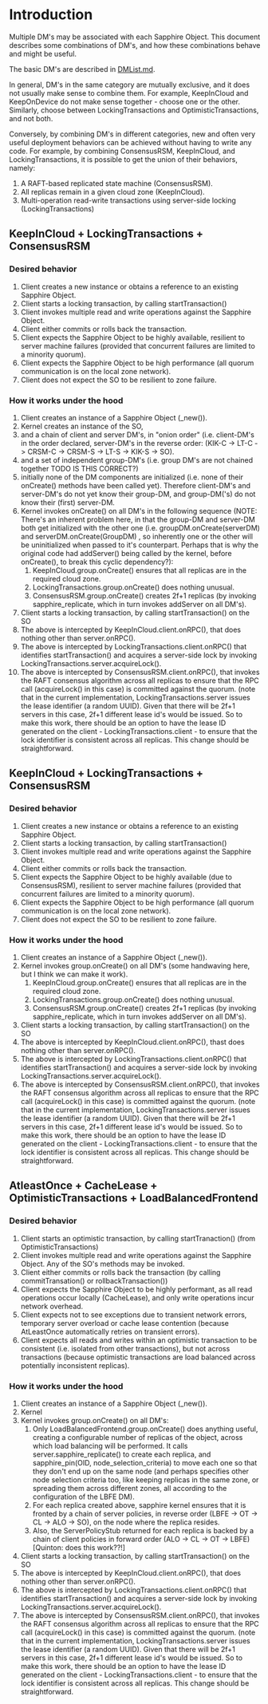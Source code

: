 # Introduction

Multiple DM's may be associated with each Sapphire Object.  This
document describes some combinations of DM's, and 
how these combinations behave and might be useful.

The basic DM's are described in [DMList.md](DMList.md).

In general, DM's in the same category are mutually exclusive, and it
does not usually make sense to combine them.  For example, KeepInCloud
and KeepOnDevice do not make sense together - choose one or the other.
Similarly, choose between LockingTransactions and
OptimisticTransactions, and not both.  

Conversely, by combining DM's in different categories, new and often
very useful deployment behaviors can be achieved without having to
write any code.  For example, by combining ConsensusRSM, KeepInCloud,
and LockingTransactions, it is possible to get the union of their
behaviors, namely:

1. A RAFT-based replicated state machine (ConsensusRSM). 
2. All replicas remain in a given cloud zone (KeepInCloud).
3. Multi-operation read-write transactions using server-side locking
   (LockingTransactions)
   
## KeepInCloud + LockingTransactions + ConsensusRSM

### Desired behavior

1. Client creates a new instance or obtains a reference to an existing Sapphire Object.
2. Client starts a locking transaction, by calling startTransaction()
3. Client invokes multiple read and write operations against the
   Sapphire Object.
4. Client either commits or rolls back the transaction.
5. Client expects the Sapphire Object to be highly available,
   resilient to server machine failures (provided that concurrent
   failures are limited to a minority quorum).
6. Client expects the Sapphire Object to be high performance (all
   quorum communication is on the local zone network).
7. Client does not expect the SO to be resilient to zone failure.   
   
### How it works under the hood

1. Client creates an instance of a Sapphire Object (_new()).
  1. Kernel creates an instance of the SO, 
  1. and a chain of client and server DM's, in "onion order" (i.e.
     client-DM's in the order declared, server-DM's in the reverse order: 
	 (KIK-C -> LT-C -> CRSM-C -> CRSM-S -> LT-S -> KIK-S -> SO).
  1. and a set of independent group-DM's (i.e. group DM's are not 
     chained together TODO IS THIS CORRECT?)
  1. initially none of the DM components are initialized (i.e. none of their onCreate() methods
     have been called yet).  Therefore client-DM's and server-DM's do not yet know their group-DM,
	 and group-DM('s) do not know their (first) server-DM.
  1. Kernel invokes onCreate() on all DM's in the following sequence (NOTE: There's an inherent problem here,
     in that the group-DM and server-DM both get initialized with the other one (i.e. 
	 groupDM.onCreate(serverDM) and serverDM.onCreate(GroupDM) , so inherently one or the other will be 
	 uninitialized when passed to it's counterpart.  Perhaps that is why the original code had addServer() 
	 being called by the kernel, before onCreate(), to break this cyclic dependency?):
	 1. KeepInCloud.group.onCreate() ensures that all replicas are in
        the required cloud zone.
	 1. LockingTransactions.group.onCreate() does nothing unusual.
     1. ConsensusRSM.group.onCreate() creates 2f+1 replicas (by invoking
     sapphire_replicate, which in turn invokes addServer on all DM's).
2. Client starts a locking transaction, by calling startTransaction()
   on the SO
  1. The above is intercepted by KeepInCloud.client.onRPC(), that does nothing
     other than server.onRPC().
  1. The above is intercepted by LockingTransactions.client.onRPC()
     that identifies startTransaction() and acquires a server-side lock by
     invoking LockingTransactions.server.acquireLock().
  1. The above is intercepted by ConsensusRSM.client.onRPC(), that
     invokes the RAFT consensus algorithm across all replicas to
     ensure that the RPC call (acquireLock() in this case)  is
     committed against the quorum.  (note that in the current
     implementation, LockingTransactions.server issues the lease
     identifier (a random UUID).  Given that there will be 2f+1
     servers in this case, 2f+1 different lease id's would be
     issued. So to make this work, there should be an option to have
     the lease ID generated on the client -
     LockingTransactions.client - to ensure that the lock identifier
     is consistent across all replicas.  This change should be
     straightforward.
	 
   
## KeepInCloud + LockingTransactions + ConsensusRSM

### Desired behavior

1. Client creates a new instance or obtains a reference to an existing Sapphire Object.
2. Client starts a locking transaction, by calling startTransaction()
3. Client invokes multiple read and write operations against the
   Sapphire Object.
4. Client either commits or rolls back the transaction.
5. Client expects the Sapphire Object to be highly available (due to ConsensusRSM),
   resilient to server machine failures (provided that concurrent
   failures are limited to a minority quorum).
6. Client expects the Sapphire Object to be high performance (all
   quorum communication is on the local zone network).
7. Client does not expect the SO to be resilient to zone failure.   
   
### How it works under the hood

1. Client creates an instance of a Sapphire Object (_new()).
  1. Kernel invokes group.onCreate() on all DM's (some handwaving
     here, but I think we can make it work).
	 1. KeepInCloud.group.onCreate() ensures that all replicas are in
        the required cloud zone.
	 1. LockingTransactions.group.onCreate() does nothing unusual.
     1. ConsensusRSM.group.onCreate() creates 2f+1 replicas (by invoking
     sapphire_replicate, which in turn invokes addServer on all DM's).
1. Client starts a locking transaction, by calling startTransaction()
   on the SO
  1. The above is intercepted by KeepInCloud.client.onRPC(), thast does nothing
     other than server.onRPC().
  1. The above is intercepted by LockingTransactions.client.onRPC()
     that identifies startTransaction() and acquires a server-side lock by
     invoking LockingTransactions.server.acquireLock().
  1. The above is intercepted by ConsensusRSM.client.onRPC(), that
     invokes the RAFT consensus algorithm across all replicas to
     ensure that the RPC call (acquireLock() in this case)  is
     committed against the quorum.  (note that in the current
     implementation, LockingTransactions.server issues the lease
     identifier (a random UUID).  Given that there will be 2f+1
     servers in this case, 2f+1 different lease id's would be
     issued. So to make this work, there should be an option to have
     the lease ID generated on the client -
     LockingTransactions.client - to ensure that the lock identifier
     is consistent across all replicas.  This change should be
     straightforward.
	 
## AtleastOnce + CacheLease + OptimisticTransactions + LoadBalancedFrontend

### Desired behavior

1. Client starts an optimistic transaction, by calling startTranaction() (from OptimisticTransactions)
1. Client invokes multiple read and write operations against the
   Sapphire Object.  Any of the SO's methods may be invoked.
1. Client either commits or rolls back the transaction (by calling 
   commitTransation() or rollbackTransaction())
1. Client expects the Sapphire Object to be highly performant, as all 
   read operations occur locally (CacheLease), and only write operations incur network 
   overhead.
1. Client expects not to see exceptions due to transient network errors, temporary server overload 
   or cache lease contention (because AtLeastOnce automatically retries on transient errors).
1. Client expects all reads and writes within an optimistic transaction to be consistent (i.e.
   isolated from other transactions), but not 
   across transactions (because optimistic transactions are load balanced across potentially 
   inconsistent replicas). 
   
### How it works under the hood

1. Client creates an instance of a Sapphire Object (_new()).
  1. Kernel 
  1. Kernel invokes group.onCreate() on all DM's:
	 1. Only LoadBalancedFrontend.group.onCreate() does anything useful,
	    creating a configurable number of replicas of the object, across 
		which load balancing will be performed.  It calls server.sapphire_replicate() 
		to create each replica, and sapphire_pin(OID, node_selection_criteria) to move 
		each one so that they don't end up on the same node (and perhaps specifies 
		other node selection criteria too,
		like keeping replicas in the same zone, or spreading them across different zones, 
		all according to the configuration of the LBFE DM).
	 1. For each replica created above, sapphire kernel ensures that it is fronted by a 
	    chain of server policies, in reverse order (LBFE -> OT -> CL -> ALO -> SO), on 
		the node where the replica resides.
	 1. Also, the ServerPolicyStub returned for each replica is backed by a chain of client policies
	    in forward order (ALO -> CL -> OT -> LBFE) [Quinton: does this work??!]
1. Client starts a locking transaction, by calling startTransaction()
   on the SO
  1. The above is intercepted by KeepInCloud.client.onRPC(), that does nothing
     other than server.onRPC().
  1. The above is intercepted by LockingTransactions.client.onRPC()
     that identifies startTransaction() and acquires a server-side lock by
     invoking LockingTransactions.server.acquireLock().
  1. The above is intercepted by ConsensusRSM.client.onRPC(), that
     invokes the RAFT consensus algorithm across all replicas to
     ensure that the RPC call (acquireLock() in this case)  is
     committed against the quorum.  (note that in the current
     implementation, LockingTransactions.server issues the lease
     identifier (a random UUID).  Given that there will be 2f+1
     servers in this case, 2f+1 different lease id's would be
     issued. So to make this work, there should be an option to have
     the lease ID generated on the client -
     LockingTransactions.client - to ensure that the lock identifier
     is consistent across all replicas.  This change should be
     straightforward.
	 
	 
	 
	 
	 
	 
